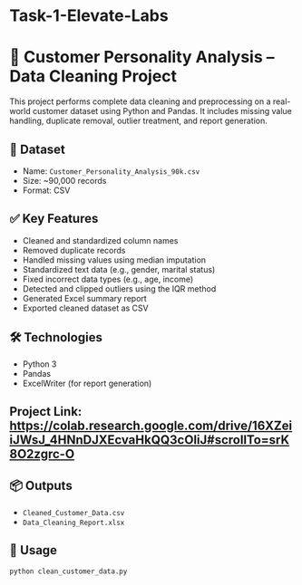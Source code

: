 # Task-1-Elevate-Labs
# 🧼 Customer Personality Analysis – Data Cleaning Project

This project performs complete data cleaning and preprocessing on a real-world customer dataset using Python and Pandas. It includes missing value handling, duplicate removal, outlier treatment, and report generation.

## 📁 Dataset
- Name: `Customer_Personality_Analysis_90k.csv`
- Size: ~90,000 records
- Format: CSV

## ✅ Key Features
- Cleaned and standardized column names
- Removed duplicate records
- Handled missing values using median imputation
- Standardized text data (e.g., gender, marital status)
- Fixed incorrect data types (e.g., age, income)
- Detected and clipped outliers using the IQR method
- Generated Excel summary report
- Exported cleaned dataset as CSV

## 🛠 Technologies
- Python 3
- Pandas
- ExcelWriter (for report generation)
## Project Link: https://colab.research.google.com/drive/16XZeiiJWsJ_4HNnDJXEcvaHkQQ3cOliJ#scrollTo=srK8O2zgrc-O

## 📦 Outputs
- `Cleaned_Customer_Data.csv`
- `Data_Cleaning_Report.xlsx`

## 📌 Usage
```bash
python clean_customer_data.py
